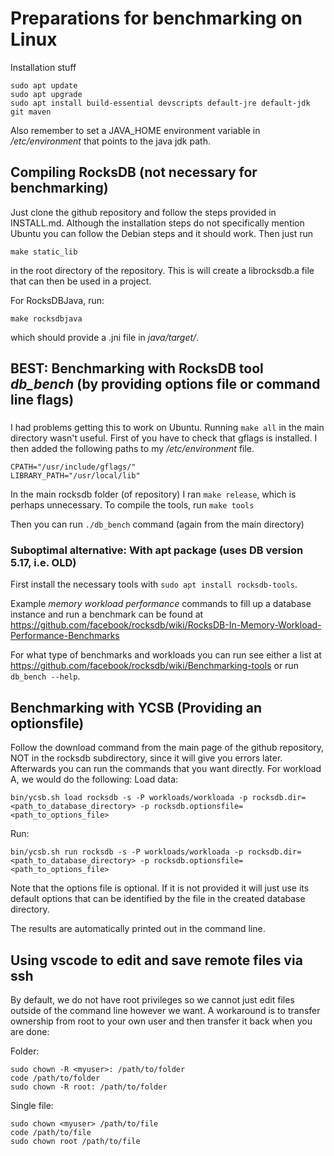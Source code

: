 # Preparations for benchmarking on Linux
Installation stuff
```
sudo apt update
sudo apt upgrade
sudo apt install build-essential devscripts default-jre default-jdk git maven
```
Also remember to set a JAVA_HOME environment variable in */etc/environment* that points to the java jdk path. 

## Compiling RocksDB (not necessary for benchmarking)
Just clone the github repository and follow the steps provided in INSTALL.md. Although the installation steps do not specifically mention Ubuntu you can follow the Debian steps and it should work. Then just run
```
make static_lib
```
in the root directory of the repository. This is will create a librocksdb.a file that can then be used in a project.

For RocksDBJava, run:
```
make rocksdbjava
```
which should provide a .jni file in *java/target/*.


## BEST: Benchmarking with RocksDB tool *db_bench* (by providing options file or command line flags)
###
I had problems getting this to work on Ubuntu.
Running `make all` in the main directory wasn't useful. First of you have to check that gflags is installed. I then added the following paths to my */etc/environment* file.
```
CPATH="/usr/include/gflags/"
LIBRARY_PATH="/usr/local/lib"
```
In the main rocksdb folder (of repository) I ran `make release`, which is perhaps unnecessary.
To compile the tools, run `make tools`

Then you can run `./db_bench` command (again from the main directory)

### Suboptimal alternative: With apt package (uses DB version 5.17, i.e. OLD)
First install the necessary tools with `sudo apt install rocksdb-tools`.

Example *memory workload performance* commands to fill up a database instance and run a benchmark can be found at https://github.com/facebook/rocksdb/wiki/RocksDB-In-Memory-Workload-Performance-Benchmarks

For what type of benchmarks and workloads you can run see either a list at https://github.com/facebook/rocksdb/wiki/Benchmarking-tools or run `db_bench --help`.


## Benchmarking with YCSB (Providing an optionsfile)

Follow the download command from the main page of the github repository, NOT in the rocksdb subdirectory, since it will give you errors later. Afterwards you can run the commands that you want directly. For workload A, we would do the following:
Load data:
```
bin/ycsb.sh load rocksdb -s -P workloads/workloada -p rocksdb.dir=<path_to_database_directory> -p rocksdb.optionsfile=<path_to_options_file>
```
Run:
```
bin/ycsb.sh run rocksdb -s -P workloads/workloada -p rocksdb.dir=<path_to_database_directory> -p rocksdb.optionsfile=<path_to_options_file>
```
Note that the options file is optional. If it is not provided it will just use its default options that can be identified by the file in the created database directory.

The results are automatically printed out in the command line.


## Using vscode to edit and save remote files via ssh
By default, we do not have root privileges so we cannot just edit files outside of the command line however we want.
A workaround is to transfer ownership from root to your own user and then transfer it back when you are done:

Folder:
```
sudo chown -R <myuser>: /path/to/folder
code /path/to/folder
sudo chown -R root: /path/to/folder
```

Single file:
```
sudo chown <myuser> /path/to/file
code /path/to/file
sudo chown root /path/to/file
```
